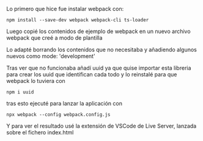 Lo primero que hice fue instalar webpack con:

`npm install --save-dev webpack webpack-cli ts-loader`

Luego copié los contenidos de ejemplo de webpack en un nuevo archivo webpack que creé a modo de plantilla

Lo adapté borrando los contenidos que no necesitaba y añadiendo algunos nuevos como mode: 'development'

Tras ver que no funcionaba añadí uuid ya que quise importar esta libreria para crear los uuid que identifican cada todo y lo reinstalé para que webpack lo tuviera con

`npm i uuid`

tras esto ejecuté para lanzar la aplicación con

`npx webpack --config webpack.config.js`

Y para ver el resultado usé la extensión de VSCode de Live Server, lanzada sobre el fichero index.html